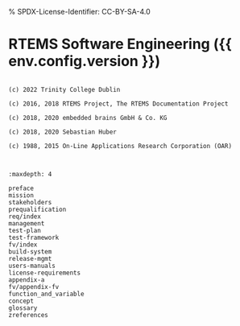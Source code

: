 % SPDX-License-Identifier: CC-BY-SA-4.0

# RTEMS Software Engineering ({{ env.config.version }})

```{topic} Copyrights and License

(c) 2022 Trinity College Dublin

(c) 2016, 2018 RTEMS Project, The RTEMS Documentation Project

(c) 2018, 2020 embedded brains GmbH & Co. KG

(c) 2018, 2020 Sebastian Huber

(c) 1988, 2015 On-Line Applications Research Corporation (OAR)
```

```{include} ../common/license.md
```

```{include} ../common/header.md
```

```{toctree}
:maxdepth: 4

preface
mission
stakeholders
prequalification
req/index
management
test-plan
test-framework
fv/index
build-system
release-mgmt
users-manuals
license-requirements
appendix-a
fv/appendix-fv
function_and_variable
concept
glossary
zreferences
```
